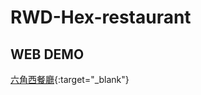 # RWD-Hex-restaurant

## WEB DEMO
[六角西餐廳](https://johnnyli326.github.io/RWD-Hex-restaurant/ ){:target="_blank"}
